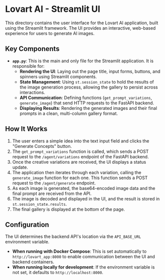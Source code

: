 # Lovart AI - Streamlit UI

This directory contains the user interface for the Lovart AI application, built using the Streamlit framework. The UI provides an interactive, web-based experience for users to generate AI images.

## Key Components

-   **`app.py`**: This is the main and only file for the Streamlit application. It is responsible for:
    -   **Rendering the UI**: Laying out the page title, input forms, buttons, and spinners using Streamlit components.
    -   **State Management**: Using `st.session_state` to hold the results of the image generation process, allowing the gallery to persist across interactions.
    -   **API Communication**: Defining functions (`get_prompt_variations`, `generate_image`) that send HTTP requests to the FastAPI backend.
    -   **Displaying Results**: Rendering the generated images and their final prompts in a clean, multi-column gallery format.

## How It Works

1.  The user enters a simple idea into the text input field and clicks the "Generate Concepts" button.
2.  The `get_prompt_variations` function is called, which sends a POST request to the `/agent/variations` endpoint of the FastAPI backend.
3.  Once the creative variations are received, the UI displays a status update.
4.  The application then iterates through each variation, calling the `generate_image` function for each one. This function sends a POST request to the `/agent/generate` endpoint.
5.  As each image is generated, the base64-encoded image data and the final prompt are received from the API.
6.  The image is decoded and displayed in the UI, and the result is stored in `st.session_state.results`.
7.  The final gallery is displayed at the bottom of the page.

## Configuration

The UI determines the backend API's location via the `API_BASE_URL` environment variable.

-   **When running with Docker Compose**: This is set automatically to `http://lovart_app:8000` to enable communication between the UI and backend containers.
-   **When running locally for development**: If the environment variable is not set, it defaults to `http://localhost:8000`.
